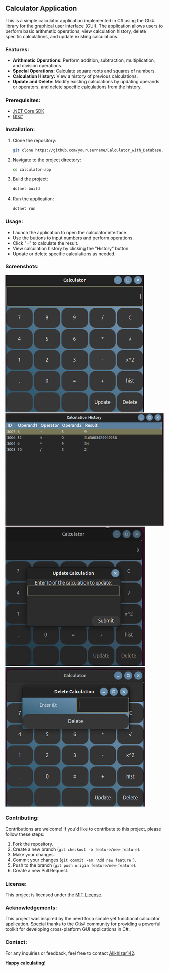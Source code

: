 ## Calculator Application

This is a simple calculator application implemented in C# using the Gtk# library for the graphical user interface (GUI). The application allows users to perform basic arithmetic operations, view calculation history, delete specific calculations, and update existing calculations.

### Features:

- **Arithmetic Operations:** Perform addition, subtraction, multiplication, and division operations.
- **Special Operations:** Calculate square roots and squares of numbers.
- **Calculation History:** View a history of previous calculations.
- **Update and Delete:** Modify existing calculations by updating operands or operators, and delete specific calculations from the history.

### Prerequisites:

- [.NET Core SDK](https://dotnet.microsoft.com/download)
- [Gtk#](https://www.mono-project.com/download/stable/#download-lin)

### Installation:

1. Clone the repository:
   ```bash
   git clone https://github.com/yourusername/Calculator_with_Database.git
   ```
2. Navigate to the project directory:
   ```bash
   cd calculator-app
   ```
3. Build the project:
   ```bash
   dotnet build
   ```
4. Run the application:
   ```bash
   dotnet run
   ```

### Usage:

- Launch the application to open the calculator interface.
- Use the buttons to input numbers and perform operations.
- Click "=" to calculate the result.
- View calculation history by clicking the "History" button.
- Update or delete specific calculations as needed.

### Screenshots:

![Calculator App](/Screenshots/Calculator.png)
![History](/Screenshots/History.png)
![Update](/Screenshots/update.png)
![Delete](/Screenshots/Delete.png)




### Contributing:

Contributions are welcome! If you'd like to contribute to this project, please follow these steps:

1. Fork the repository.
2. Create a new branch (`git checkout -b feature/new-feature`).
3. Make your changes.
4. Commit your changes (`git commit -am 'Add new feature'`).
5. Push to the branch (`git push origin feature/new-feature`).
6. Create a new Pull Request.

### License:

This project is licensed under the [MIT License](/LICENSE).

### Acknowledgements:

This project was inspired by the need for a simple yet functional calculator application. Special thanks to the Gtk# community for providing a powerful toolkit for developing cross-platform GUI applications in C#.

### Contact:

For any inquiries or feedback, feel free to contact [Alikhizar142](mailto:p229269@pwr.nu.edu.pk).

**Happy calculating!**
